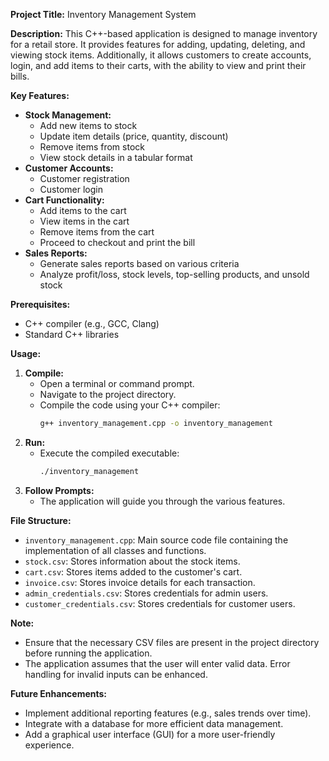 

**Project Title:** Inventory Management System

**Description:**
This C++-based application is designed to manage inventory for a retail store. It provides features for adding, updating, deleting, and viewing stock items. Additionally, it allows customers to create accounts, login, and add items to their carts, with the ability to view and print their bills.

**Key Features:**

* **Stock Management:**
  - Add new items to stock
  - Update item details (price, quantity, discount)
  - Remove items from stock
  - View stock details in a tabular format
* **Customer Accounts:**
  - Customer registration
  - Customer login
* **Cart Functionality:**
  - Add items to the cart
  - View items in the cart
  - Remove items from the cart
  - Proceed to checkout and print the bill
* **Sales Reports:**
  - Generate sales reports based on various criteria
  - Analyze profit/loss, stock levels, top-selling products, and unsold stock

**Prerequisites:**
* C++ compiler (e.g., GCC, Clang)
* Standard C++ libraries

**Usage:**
1. **Compile:**
   - Open a terminal or command prompt.
   - Navigate to the project directory.
   - Compile the code using your C++ compiler:
     ```bash
     g++ inventory_management.cpp -o inventory_management
     ```
2. **Run:**
   - Execute the compiled executable:
     ```bash
     ./inventory_management
     ```
3. **Follow Prompts:**
   - The application will guide you through the various features.

**File Structure:**
* `inventory_management.cpp`: Main source code file containing the implementation of all classes and functions.
* `stock.csv`: Stores information about the stock items.
* `cart.csv`: Stores items added to the customer's cart.
* `invoice.csv`: Stores invoice details for each transaction.
* `admin_credentials.csv`: Stores credentials for admin users.
* `customer_credentials.csv`: Stores credentials for customer users.

**Note:**
* Ensure that the necessary CSV files are present in the project directory before running the application.
* The application assumes that the user will enter valid data. Error handling for invalid inputs can be enhanced.

**Future Enhancements:**
* Implement additional reporting features (e.g., sales trends over time).
* Integrate with a database for more efficient data management.
* Add a graphical user interface (GUI) for a more user-friendly experience.



